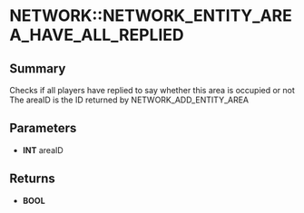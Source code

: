 # NETWORK::NETWORK_ENTITY_AREA_HAVE_ALL_REPLIED

## Summary
Checks if all players have replied to say whether this area is occupied or not
The areaID is the ID returned by NETWORK_ADD_ENTITY_AREA

## Parameters
* **INT** areaID

## Returns
* **BOOL**